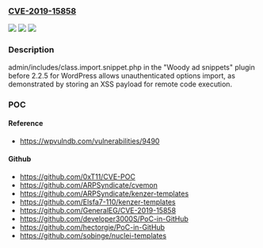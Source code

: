 ### [CVE-2019-15858](https://cve.mitre.org/cgi-bin/cvename.cgi?name=CVE-2019-15858)
![](https://img.shields.io/static/v1?label=Product&message=n%2Fa&color=blue)
![](https://img.shields.io/static/v1?label=Version&message=n%2Fa&color=blue)
![](https://img.shields.io/static/v1?label=Vulnerability&message=n%2Fa&color=brighgreen)

### Description

admin/includes/class.import.snippet.php in the "Woody ad snippets" plugin before 2.2.5 for WordPress allows unauthenticated options import, as demonstrated by storing an XSS payload for remote code execution.

### POC

#### Reference
- https://wpvulndb.com/vulnerabilities/9490

#### Github
- https://github.com/0xT11/CVE-POC
- https://github.com/ARPSyndicate/cvemon
- https://github.com/ARPSyndicate/kenzer-templates
- https://github.com/Elsfa7-110/kenzer-templates
- https://github.com/GeneralEG/CVE-2019-15858
- https://github.com/developer3000S/PoC-in-GitHub
- https://github.com/hectorgie/PoC-in-GitHub
- https://github.com/sobinge/nuclei-templates

